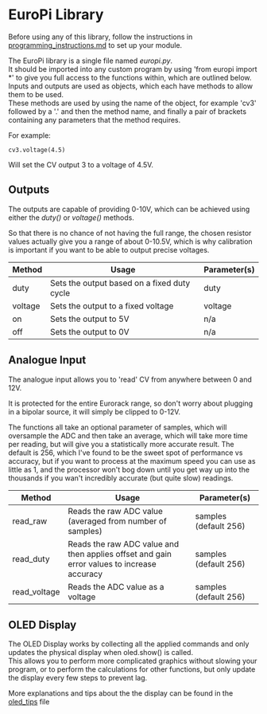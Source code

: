 # EuroPi Library

Before using any of this library, follow the instructions in [programming_instructions.md](https://github.com/Allen-Synthesis/EuroPi/blob/main/software/programming_instructions.md) to set up your module.  
  
The EuroPi library is a single file named *europi.py*.  
It should be imported into any custom program by using 'from europi import \*' to give you full access to the functions within, which are outlined below.  
Inputs and outputs are used as objects, which each have methods to allow them to be used.  
These methods are used by using the name of the object, for example 'cv3' followed by a '.' and then the method name, and finally a pair of brackets containing any parameters that the method requires.  
  
For example: 
```
cv3.voltage(4.5)  
```
Will set the CV output 3 to a voltage of 4.5V.  

## Outputs

The outputs are capable of providing 0-10V, which can be achieved using either the *duty()* or *voltage()* methods.  
  
So that there is no chance of not having the full range, the chosen resistor values actually give you a range of about 0-10.5V, which is why calibration is important if you want to be able to output precise voltages.

| Method        | Usage       | Parameter(s)       |
| ------------- | ----------- | ----------- |
|duty|Sets the output based on a fixed duty cycle|duty
|voltage|Sets the output to a fixed voltage|voltage
|on|Sets the output to 5V|n/a
|off|Sets the output to 0V|n/a

## Analogue Input

The analogue input allows you to 'read' CV from anywhere between 0 and 12V.  
  
It is protected for the entire Eurorack range, so don't worry about plugging in a bipolar source, it will simply be clipped to 0-12V.  
  
The functions all take an optional parameter of samples, which will oversample the ADC and then take an average, which will take more time per reading, but will give you a statistically more accurate result. The default is 256, which I've found to be the sweet spot of performance vs accuracy, but if you want to process at the maximum speed you can use as little as 1, and the processor won't bog down until you get way up into the thousands if you wan't incredibly accurate (but quite slow) readings.

| Method        | Usage       | Parameter(s)       |
| ------------- | ----------- | ----------- |
|read_raw|Reads the raw ADC value (averaged from number of samples)|samples (default 256)
|read_duty|Reads the raw ADC value and then applies offset and gain error values to increase accuracy|samples (default 256)
|read_voltage|Reads the ADC value as a voltage|samples (default 256)

## OLED Display

The OLED Display works by collecting all the applied commands and only updates the physical display when oled.show() is called.  
This allows you to perform more complicated graphics without slowing your program, or to perform the calculations for other functions, but only update the display every few steps to prevent lag.

More explanations and tips about the the display can be found in the [oled_tips](https://github.com/Allen-Synthesis/EuroPi/blob/main/software/oled_tips.md) file
